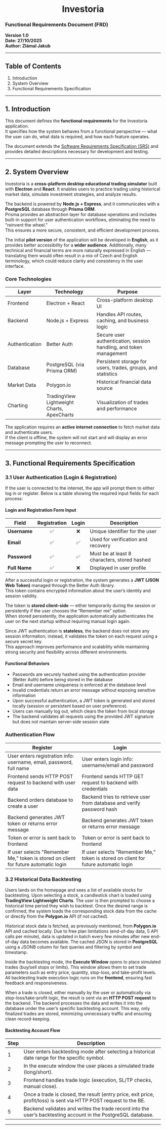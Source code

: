 <h1 align="center">Investoria</h1>

### Functional Requirements Document (FRD)  
**Version 1.0**  
**Date: 27/10/2025**  
**Author: Zlámal Jakub**

---

## Table of Contents  
1. Introduction  
2. System Overview  
3. Functional Requirements Specification  

---

## 1. Introduction  
This document defines the **functional requirements** for the Investoria application.  
It specifies how the system behaves from a functional perspective — what the user can do, what data is required, and how each feature operates.  

The document extends the [Software Requirements Specification (SRS)](./SRS.md) and provides detailed descriptions necessary for development and testing. 

---

## 2. System Overview  
Investoria is a **cross-platform desktop educational trading simulator** built with **Electron** and **React**. It enables users to practice trading using historical market data, simulate investment strategies, and analyze results.  

The backend is powered by **Node.js + Express**, and it communicates with a **PostgreSQL** database through **Prisma ORM**.  
Prisma provides an abstraction layer for database operations and includes built-in support for user authentication workflows, eliminating the need to “reinvent the wheel.”  
This ensures a more secure, consistent, and efficient development process.  

The initial **pilot version** of the application will be developed in **English**, as it provides better accessibility for a **wider audience**.
Additionally, many technical and financial terms are more naturally expressed in English — translating them would often result in a mix of Czech and English terminology, which could reduce clarity and consistency in the user interface.

### Core Technologies
| Layer | Technology | Purpose |
|-------|-------------|----------|
| Frontend | Electron + React | Cross-platform desktop UI |
| Backend | Node.js + Express | Handles API routes, caching, and business logic |
| Authentication | Better Auth | Secure user authentication, session handling, and token management |
| Database | PostgreSQL (via Prisma ORM) | Persistent storage for users, trades, groups, and statistics |
| Market Data | Polygon.io | Historical financial data source |
| Charting | TradingView Lightweight Charts, ApexCharts | Visualization of trades and performance |

The application requires an **active internet connection** to fetch market data and authenticate users.  
If the client is offline, the system will not start and will display an error message prompting the user to reconnect.

---

## 3. Functional Requirements Specification  

### 3.1 User Authentication (Login & Registration)
If the user is connected to the internet, the app will prompt them to either log in or register.
Below is a table showing the required input fields for each process:  

#### Login and Registration Form Input

| Field | Registration | Login | Description |
|--------|:------:|:-------------:|-------------|
| **Username** | ✅ | ❌ | Unique identifier for the user |
| **Email** | ✅ | ✅ | Used for verification and recovery |
| **Password** | ✅ | ✅ | Must be at least 8 characters, stored hashed |
| **Full Name** | ✅ | ❌ | Displayed in user profile |

After a successful login or registration, the system generates a **JWT (JSON Web Token)** managed through the Better Auth library.  
This token contains encrypted information about the user’s identity and session validity.

The token is **stored client-side** — either temporarily during the session or persistently if the user chooses the “Remember me” option.  
When stored persistently, the application automatically authenticates the user on the next startup without requiring manual login again.

Since JWT authentication is **stateless**, the backend does not store any session information; instead, it validates the token on each request using a secure secret key.  
This approach improves performance and scalability while maintaining strong security and flexibility across different environments.

#### Functional Behaviors
- Passwords are securely hashed using the authentication provider (Better Auth) before being stored in the database
- Email and username uniqueness is enforced at the database level
- Invalid credentials return an error message without exposing sensitive information
- Upon successful authentication, a JWT token is generated and stored locally (session or persistent based on user preference). 
- Users can manually log out, which clears the token from local storage
- The backend validates all requests using the provided JWT signature but does not maintain server-side session state

### Authentication Flow

| Register | Login |
|----------|-------|
| User enters registration info: username, email, password, full name | User enters login info: username/email and password |
| Frontend sends HTTP POST request to backend with user data | Frontend sends HTTP GET request to backend with credentials |
| Backend orders database to create a user | Backend tries to retrieve user from database and verify password hash |
| Backend generates JWT token or returns error message | Backend generates JWT token or returns error message |
| Token or error is sent back to frontend | Token or error is sent back to frontend |
| If user selects "Remember Me," token is stored on client for future automatic login | If user selects "Remember Me," token is stored on client for future automatic login |


### 3.2 Historical Data Backtesting

Users lands on the homepage and sees a list of available stocks for backtesting. Upon selecting a stock, a candlestick chart is loaded using **TradingView Lightweight Charts**. The user is then prompted to choose a historical time period they wish to backtest. Once the desired range is confirmed, the system loads the corresponding stock data from the cache or directly from the **Polygon.io** API (if not cached).  

Historical stock data is fetched, as previously mentioned, from **Polygon.io** API and cached locally. Due to free plan limitations (end-of-day data, 5 API calls per minute), data is updated in batch every few minutes after new end-of-day data becomes available. The cached JSON is stored in **PostgreSQL** using a JSONB column for fast queries and filtering by symbol and timestamp.

Inside the backtesting mode, the **Execute Window** opens to place simulated trades (buy/sell stops or limits). This window allows them to set trade parameters such as entry price, quantity, stop-loss, and take-profit levels.  
All backtesting trade execution logic runs on the **frontend**, ensuring fast feedback and responsiveness.  

When a trade is closed, either manually by the user or automatically via stop-loss/take-profit logic, the result is sent via an **HTTP POST request** to the backend. The backend processes the data and writes it into the database under the user’s specific backtesting account. This way, only finalized trades are stored, minimizing unnecessary traffic and ensuring clean record-keeping.

#### Backtesting Account Flow

| Step | Description |
|------|-------------|
| 1 | User enters backtesting mode after selecting a historical date range for the specific symbol. |
| 2 | In the execute window the user places a simulated trade (long/short). |
| 3 | Frontend handles trade logic (execution, SL/TP checks, manual close). |
| 4 | Once a trade is closed, the result (entry price, exit price, profit/loss) is sent via HTTP POST request to the BE. |
| 5 | Backend validates and writes the trade record into the user’s backtesting account in the PostgreSQL database. |


---

